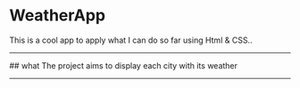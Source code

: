 # WeatherApp

This is a cool app to apply what I can do so far using Html & CSS..
<hr>
## what
The project aims to display each city with its weather

<hr>